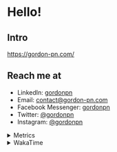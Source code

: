 # Hello!

## Intro

<https://gordon-pn.com/>

## Reach me at

- LinkedIn: [gordonpn](https://www.linkedin.com/in/gordonpn/)
- Email: [contact@gordon-pn.com](mailto:contact@gordon-pn.com)
- Facebook Messenger: [gordonpn](https://www.messenger.com/t/Gordonpn)
- Twitter: [@gordonpn](https://twitter.com/Gordonpn)
- Instagram: [@gordonpn](https://www.instagram.com/gordonpn/)

<details>
  <summary>Metrics</summary>

  <img align="center" src="https://github.com/gordonpn/gordonpn/blob/master/github-metrics.svg" alt="GitHub Metrics">

</details>

<details>
  <summary>WakaTime</summary>

  <!--START_SECTION:waka-->
📊 **This Week I Spent My Time On** 

```text
💬 Programming Languages: 
Java                     9 hrs 11 mins       █████████████████████░░░░   85.99 % 
Vim Script               55 mins             ██░░░░░░░░░░░░░░░░░░░░░░░   08.69 % 
XML                      21 mins             █░░░░░░░░░░░░░░░░░░░░░░░░   03.39 % 
YAML                     4 mins              ░░░░░░░░░░░░░░░░░░░░░░░░░   00.68 % 
Makefile                 3 mins              ░░░░░░░░░░░░░░░░░░░░░░░░░   00.50 % 

🔥 Editors: 
IntelliJ IDEA            9 hrs 45 mins       ███████████████████████░░   91.31 % 
VS Code                  55 mins             ██░░░░░░░░░░░░░░░░░░░░░░░   08.69 % 
```


 Last Updated on 08/01/2025 10:24:06 UTC
<!--END_SECTION:waka-->
</details>
